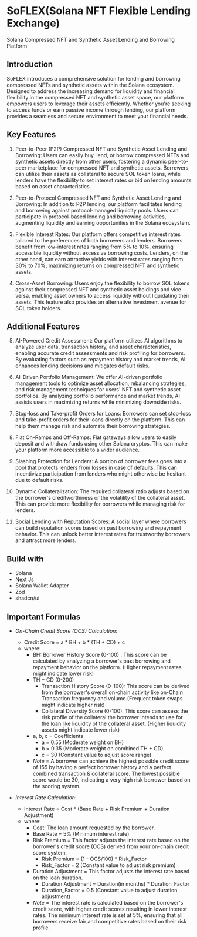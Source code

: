 # SoFLEX(Solana NFT Flexible Lending Exchange)

Solana Compressed NFT and Synthetic Asset Lending and Borrowing Platform

## Introduction

SoFLEX introduces a comprehensive solution for lending and borrowing compressed NFTs and synthetic assets within the Solana ecosystem. Designed to address the increasing demand for liquidity and financial flexibility in the compressed NFT and synthetic asset space, our platform empowers users to leverage their assets efficiently. Whether you're seeking to access funds or earn passive income through lending, our platform provides a seamless and secure environment to meet your financial needs.

## Key Features

1. Peer-to-Peer (P2P) Compressed NFT and Synthetic Asset Lending and Borrowing: Users can easily buy, lend, or borrow compressed NFTs and synthetic assets directly from other users, fostering a dynamic peer-to-peer marketplace for compressed NFT and synthetic assets. Borrowers can utilize their assets as collateral to secure SOL token loans, while lenders have the flexibility to set interest rates or bid on lending amounts based on asset characteristics.

2. Peer-to-Protocol Compressed NFT and Synthetic Asset Lending and Borrowing: In addition to P2P lending, our platform facilitates lending and borrowing against protocol-managed liquidity pools. Users can participate in protocol-based lending and borrowing activities, augmenting liquidity and earning opportunities in the Solana ecosystem.

3. Flexible Interest Rates: Our platform offers competitive interest rates tailored to the preferences of both borrowers and lenders. Borrowers benefit from low-interest rates ranging from 5% to 10%, ensuring accessible liquidity without excessive borrowing costs. Lenders, on the other hand, can earn attractive yields with interest rates ranging from 30% to 70%, maximizing returns on compressed NFT and synthetic assets.

4. Cross-Asset Borrowing: Users enjoy the flexibility to borrow SOL tokens against their compressed NFT and synthetic asset holdings and vice versa, enabling asset owners to access liquidity without liquidating their assets. This feature also provides an alternative investment avenue for SOL token holders.

## Additional Features

5. AI-Powered Credit Assessment: Our platform utilizes AI algorithms to analyze user data, transaction history, and asset characteristics, enabling accurate credit assessments and risk profiling for borrowers. By evaluating factors such as repayment history and market trends, AI enhances lending decisions and mitigates default risks.

6. AI-Driven Portfolio Management: We offer AI-driven portfolio management tools to optimize asset allocation, rebalancing strategies, and risk management techniques for users' NFT and synthetic asset portfolios. By analyzing portfolio performance and market trends, AI assists users in maximizing returns while minimizing downside risks.

7. Stop-loss and Take-profit Orders for Loans: Borrowers can set stop-loss and take-profit orders for their loans directly on the platform. This can help them manage risk and automate their borrowing strategies.

8. Fiat On-Ramps and Off-Ramps: Fiat gateways allow users to easily deposit and withdraw funds using other Solana cryptos. This can make your platform more accessible to a wider audience.

9. Slashing Protection for Lenders: A portion of borrower fees goes into a pool that protects lenders from losses in case of defaults. This can incentivize participation from lenders who might otherwise be hesitant due to default risks.

10. Dynamic Collateralization: The required collateral ratio adjusts based on the borrower's creditworthiness or the volatility of the collateral asset. This can provide more flexibility for borrowers while managing risk for lenders.

11. Social Lending with Reputation Scores: A social layer where borrowers can build reputation scores based on past borrowing and repayment behavior. This can unlock better interest rates for trustworthy borrowers and attract more lenders.

## Build with

- Solana
- Next Js
- Solana Wallet Adapter
- Zod
- shadcn/ui

## Important Formulas

- *On-Chain Credit Score (OCS) Calculation*:
  - Credit Score = a * BH + b * (TH + CD) + c
  - where:
    - BH: Borrower History Score (0-100) : This score can be calculated by analyzing a borrower's past borrowing and repayment behavior on the platform. (Higher repayment rates might indicate lower risk)
    - TH + CD (0-200)
        - Transaction History Score (0-100): This score can be derived from the borrower's overall on-chain activity like on-Chain Transaction frequency and volume.(Frequent token swaps might indicate higher risk)
        - Collateral Diversity Score (0-100): This score can assess the risk profile of the collateral the borrower intends to use for the loan like liquidity of the collateral asset. (Higher liquidity assets might indicate lower risk)
    - a, b, c = Coefficients
        - a = 0.55 (Moderate weight on BH)
        - b = 0.35 (Moderate weight on combined TH + CD)
        - c = 30 (Constant value to adjust score range)
    - *Note* = A borrower can achieve the highest possible credit score of 155 by having a perfect borrower history and a perfect combined transaction & collateral score. The lowest possible score would be 30, indicating a very high risk borrower based on the scoring system.

- *Interest Rate Calculation*:
    - Interest Rate = Cost * (Base Rate + Risk Premium + Duration Adjustment)
    - where:
        - Cost: The loan amount requested by the borrower.
        - Base Rate = 5% (Minimum interest rate)
        - Risk Premium = This factor adjusts the interest rate based on the borrower's credit score (OCS) derived from your on-chain credit score system.
            - Risk Premium = (1 - OCS/100) * Risk_Factor
            - Risk_Factor = 2 (Constant value to adjust risk premium)
        - Duration Adjustment = This factor adjusts the interest rate based on the loan duration.
            - Duration Adjustment = Duration(in months) * Duration_Factor
            - Duration_Factor = 0.5 (Constant value to adjust duration adjustment)
        - *Note* = The interest rate is calculated based on the borrower's credit score, with higher credit scores resulting in lower interest rates. The minimum interest rate is set at 5%, ensuring that all borrowers receive fair and competitive rates based on their risk profile.

